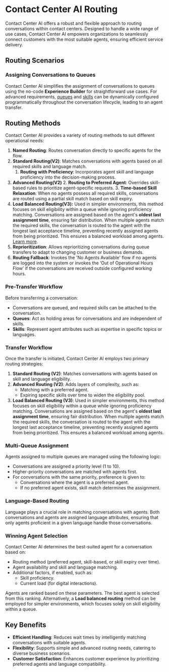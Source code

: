 # Contact Center AI Routing

Contact Center AI offers a robust and flexible approach to routing conversations within contact centers. Designed to handle a wide range of use cases, Contact Center AI empowers organizations to seamlessly connect customers with the most suitable agents, ensuring efficient service delivery.

## Routing Scenarios

### Assigning Conversations to Queues

Contact Center AI simplifies the assignment of conversations to queues using the no-code **Experience Builder** for straightforward use cases. For advanced requirements, [queues](../routing/queues/queue-management.md) and [skills](../routing/skills/skill-management.md) can be dynamically configured programmatically throughout the conversation lifecycle, leading to an agent transfer.

## Routing Methods

Contact Center AI provides a variety of routing methods to suit different operational needs:

1. **Named Routing**: Routes conversation directly to specific agents for the flow.
2. **Standard Routing(V2)**: Matches conversations with agents based on all required skills and language match.
    1. **Routing with Proficiency**: Incorporates agent skill and language proficiency into the decision-making process.
3. **Advanced Routing(V2)**
    2. **Routing to Preferred Agent**: Overrides skill-based rules to prioritize agent-specific requests.
    3. **Time-based Skill Relaxation**: When no agents possess all required skills, conversations are routed using a partial skill match based on skill expiry.
4. **Load Balanced Routing(V3):** Used in simpler environments, this method focuses on skill eligibility within a queue while ignoring proficiency matching. Conversations are assigned based on the agent's **oldest last assignment time**, ensuring fair distribution. When multiple agents match the required skills, the conversation is routed to the agent with the longest last acceptance timeline, preventing recently assigned agents from being prioritized. This ensures a balanced workload among agents. [Learn more](../agent-and-supervisors/agent-management/agent-management.md#load-balanced-agent-routing).
5. **Reprioritization**: Allows reprioritizing conversations during queue transfers to adapt to changing customer or business demands.
6. **Routing Fallback**: Invokes the 'No Agents Available' flow if no agents are logged into the system or invokes the ‘Out of Operational Hours Flow’ if the conversations are received outside configured working hours.

### Pre-Transfer Workflow

Before transferring a conversation:

* Conversations are queued, and required skills can be attached to the conversation.
* **Queues**: Act as holding areas for conversations and are independent of skills.
* **Skills**: Represent agent attributes such as expertise in specific topics or languages.

### Transfer Workflow

Once the transfer is initiated, Contact Center AI employs two primary routing strategies:

1. **Standard Routing (V2)**: Matches conversations with agents based on skill and language eligibility.
2. **Advanced Routing (V2)**: Adds layers of complexity, such as:
    * Matching with a preferred agent.
    * Expiring specific skills over time to widen the eligibility pool.
3. **Load Balanced Routing (V3)**: Used in simpler environments, this method focuses on skill eligibility within a queue while ignoring proficiency matching. Conversations are assigned based on the agent's **oldest last assignment time**, ensuring fair distribution. When multiple agents match the required skills, the conversation is routed to the agent with the longest last acceptance timeline, preventing recently assigned agents from being prioritized. This ensures a balanced workload among agents.

### Multi-Queue Assignment

Agents assigned to multiple queues are managed using the following logic:

* Conversations are assigned a priority level (1 to 10).
* Higher-priority conversations are matched with agents first.
* For conversations with the same priority, preference is given to:
    * Conversations where the agent is a preferred agent.
    * If no preferred agent exists, skill match determines the assignment.

### Language-Based Routing

Language plays a crucial role in matching conversations with agents. Both conversations and agents are assigned language attributes, ensuring that only agents proficient in a given language handle those conversations.

### Winning Agent Selection

Contact Center AI determines the best-suited agent for a conversation based on:

* Routing method (preferred agent, skill-based, or skill expiry over time).
* Agent availability and skill and language matching.
* Additional factors, if enabled, such as:
    * Skill proficiency.
    * Current load (for digital interactions).

Agents are ranked based on these parameters. The best agent is selected from this ranking. Alternatively, a **Load balanced routing** method can be employed for simpler environments, which focuses solely on skill eligibility within a queue.

## Key Benefits

* **Efficient Handling**: Reduces wait times by intelligently matching conversations with suitable agents.
* **Flexibility**: Supports simple and advanced routing needs, catering to diverse business scenarios.
* **Customer Satisfaction**: Enhances customer experience by prioritizing preferred agents and language compatibility.